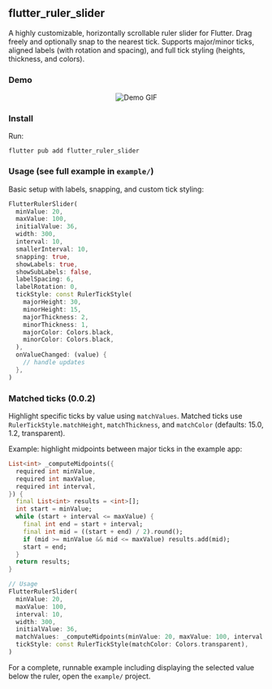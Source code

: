 ## flutter_ruler_slider

A highly customizable, horizontally scrollable ruler slider for Flutter. Drag freely and optionally snap to the nearest tick. Supports major/minor ticks, aligned labels (with rotation and spacing), and full tick styling (heights, thickness, and colors).

### Demo
<p align="center">
  <img src="https://s14.gifyu.com/images/bNPMW.gif" alt="Demo GIF" />
</p>

### Install
Run:

```
flutter pub add flutter_ruler_slider
```

### Usage (see full example in `example/`)
Basic setup with labels, snapping, and custom tick styling:

```dart
FlutterRulerSlider(
  minValue: 20,
  maxValue: 100,
  initialValue: 36,
  width: 300,
  interval: 10,
  smallerInterval: 10,
  snapping: true,
  showLabels: true,
  showSubLabels: false,
  labelSpacing: 6,
  labelRotation: 0,
  tickStyle: const RulerTickStyle(
    majorHeight: 30,
    minorHeight: 15,
    majorThickness: 2,
    minorThickness: 1,
    majorColor: Colors.black,
    minorColor: Colors.black,
  ),
  onValueChanged: (value) {
    // handle updates
  },
)
```

### Matched ticks (0.0.2)
Highlight specific ticks by value using `matchValues`. Matched ticks use `RulerTickStyle.matchHeight`, `matchThickness`, and `matchColor` (defaults: 15.0, 1.2, transparent).

Example: highlight midpoints between major ticks in the example app:

```dart
List<int> _computeMidpoints({
  required int minValue,
  required int maxValue,
  required int interval,
}) {
  final List<int> results = <int>[];
  int start = minValue;
  while (start + interval <= maxValue) {
    final int end = start + interval;
    final int mid = ((start + end) / 2).round();
    if (mid >= minValue && mid <= maxValue) results.add(mid);
    start = end;
  }
  return results;
}

// Usage
FlutterRulerSlider(
  minValue: 20,
  maxValue: 100,
  interval: 10,
  width: 300,
  initialValue: 36,
  matchValues: _computeMidpoints(minValue: 20, maxValue: 100, interval: 10),
  tickStyle: const RulerTickStyle(matchColor: Colors.transparent),
)
```

For a complete, runnable example including displaying the selected value below the ruler, open the `example/` project.

